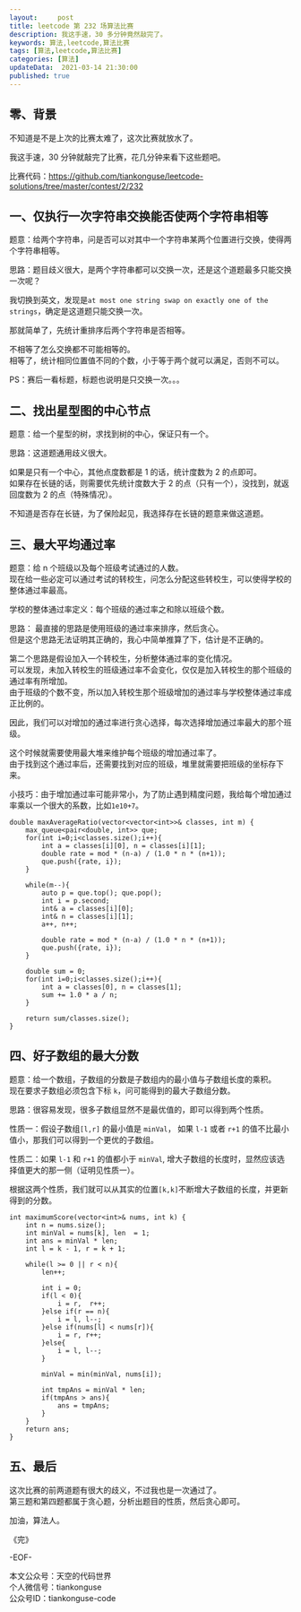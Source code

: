 ```yaml
---   
layout:     post  
title: leetcode 第 232 场算法比赛  
description: 我这手速，30 多分钟竟然敲完了。   
keywords: 算法,leetcode,算法比赛  
tags: [算法,leetcode,算法比赛]    
categories: [算法]  
updateData:  2021-03-14 21:30:00  
published: true  
---  
```



## 零、背景  


不知道是不是上次的比赛太难了，这次比赛就放水了。  


我这手速，30 分钟就敲完了比赛，花几分钟来看下这些题吧。  


比赛代码：https://github.com/tiankonguse/leetcode-solutions/tree/master/contest/2/232  



## 一、仅执行一次字符串交换能否使两个字符串相等  


题意：给两个字符串，问是否可以对其中一个字符串某两个位置进行交换，使得两个字符串相等。  



思路：题目歧义很大，是两个字符串都可以交换一次，还是这个道题最多只能交换一次呢？  


我切换到英文，发现是`at most one string swap on exactly one of the strings`，确定是这道题只能交换一次。  


那就简单了，先统计重排序后两个字符串是否相等。  


不相等了怎么交换都不可能相等的。  
相等了，统计相同位置值不同的个数，小于等于两个就可以满足，否则不可以。  


PS：赛后一看标题，标题也说明是只交换一次。。。  


## 二、找出星型图的中心节点  


题意：给一个星型的树，求找到树的中心，保证只有一个。  


思路：这道题通用歧义很大。  


如果是只有一个中心，其他点度数都是 1 的话，统计度数为 2 的点即可。  
如果存在长链的话，则需要优先统计度数大于 2 的点（只有一个），没找到，就返回度数为 2 的点（特殊情况）。  


不知道是否存在长链，为了保险起见，我选择存在长链的题意来做这道题。  



## 三、最大平均通过率  


题意：给 n 个班级以及每个班级考试通过的人数。   
现在给一些必定可以通过考试的转校生，问怎么分配这些转校生，可以使得学校的整体通过率最高。  


学校的整体通过率定义：每个班级的通过率之和除以班级个数。  


思路： 最直接的思路是使用班级的通过率来排序，然后贪心。  
但是这个思路无法证明其正确的，我心中简单推算了下，估计是不正确的。   



第二个思路是假设加入一个转校生，分析整体通过率的变化情况。  
可以发现，未加入转校生的班级通过率不会变化，仅仅是加入转校生的那个班级的通过率有所增加。  
由于班级的个数不变，所以加入转校生那个班级增加的通过率与学校整体通过率成正比例的。  


因此，我们可以对增加的通过率进行贪心选择，每次选择增加通过率最大的那个班级。  


这个时候就需要使用最大堆来维护每个班级的增加通过率了。  
由于找到这个通过率后，还需要找到对应的班级，堆里就需要把班级的坐标存下来。  


小技巧：由于增加通过率可能非常小，为了防止遇到精度问题，我给每个增加通过率乘以一个很大的系数，比如`1e10+7`。  


```
double maxAverageRatio(vector<vector<int>>& classes, int m) {
    max_queue<pair<double, int>> que;
    for(int i=0;i<classes.size();i++){
        int a = classes[i][0], n = classes[i][1];
        double rate = mod * (n-a) / (1.0 * n * (n+1));
        que.push({rate, i});
    }

    while(m--){
        auto p = que.top(); que.pop();
        int i = p.second;
        int& a = classes[i][0];
        int& n = classes[i][1];
        a++, n++;

        double rate = mod * (n-a) / (1.0 * n * (n+1));
        que.push({rate, i});
    }

    double sum = 0;
    for(int i=0;i<classes.size();i++){
        int a = classes[0], n = classes[1];
        sum += 1.0 * a / n;
    }

    return sum/classes.size();
}
```


## 四、好子数组的最大分数  


题意：给一个数组，子数组的分数是子数组内的最小值与子数组长度的乘积。  
现在要求子数组必须包含下标 `k`，问可能得到的最大子数组分数。  


思路：很容易发现，很多子数组显然不是最优值的，即可以得到两个性质。  


性质一：假设子数组`[l,r]` 的最小值是 `minVal`， 如果 `l-1` 或者 `r+1` 的值不比最小值小，那我们可以得到一个更优的子数组。  


性质二：如果 `l-1` 和 `r+1` 的值都小于 `minVal`, 增大子数组的长度时，显然应该选择值更大的那一侧（证明见性质一）。  


根据这两个性质，我们就可以从其实的位置`[k,k]`不断增大子数组的长度，并更新得到的分数。  


```
int maximumScore(vector<int>& nums, int k) {
    int n = nums.size();
    int minVal = nums[k], len  = 1;
    int ans = minVal * len;
    int l = k - 1, r = k + 1;

    while(l >= 0 || r < n){
        len++;

        int i = 0;
        if(l < 0){
            i = r,  r++;
        }else if(r == n){
            i = l, l--;
        }else if(nums[l] < nums[r]){
            i = r, r++;
        }else{
            i = l, l--;
        }

        minVal = min(minVal, nums[i]);

        int tmpAns = minVal * len;
        if(tmpAns > ans){
            ans = tmpAns;
        }
    }
    return ans;
}
```


## 五、最后  

这次比赛的前两道题有很大的歧义，不过我也是一次通过了。  
第三题和第四题都属于贪心题，分析出题目的性质，然后贪心即可。  


加油，算法人。  


《完》  


-EOF-  



本文公众号：天空的代码世界  
个人微信号：tiankonguse  
公众号ID：tiankonguse-code  
  

